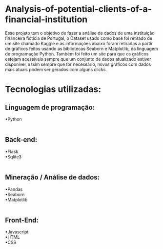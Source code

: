 # Analysis-of-potential-clients-of-a-financial-institution
Esse projeto tem o objetivo de fazer a análise de dados de uma instituição financeira fictícia de Portugal, o Dataset usado como base foi retirado de um site chamado Kaggle e as informações abaixo foram retiradas a partir de gráficos feitos usando as bibliotecas Seaborn e Matplotlib, da linguagem de programação Python.
Também foi feito um site para que os gráficos estejam acessíveis sempre que um conjunto de dados atualizado estiver disponível, assim sempre que for necessário, novos gráficos com dados mais atuais podem ser gerados com alguns clicks.

<h1>Tecnologias utilizadas:<br></h1>
<h2>Linguagem de programação:<br></h2>
•Python<br><br>
<h2>Back-end:<br></h2>
•Flask<br>
•Sqlite3<br><br>
<h2>Mineração / Análise de dados:<br></h2>
•Pandas<br>
•Seaborn<br>
•Matplotlib<br><br>
<h2>Front-End:<br></h2>
•Javascript<br>
•HTML<br>
•CSS<br>
